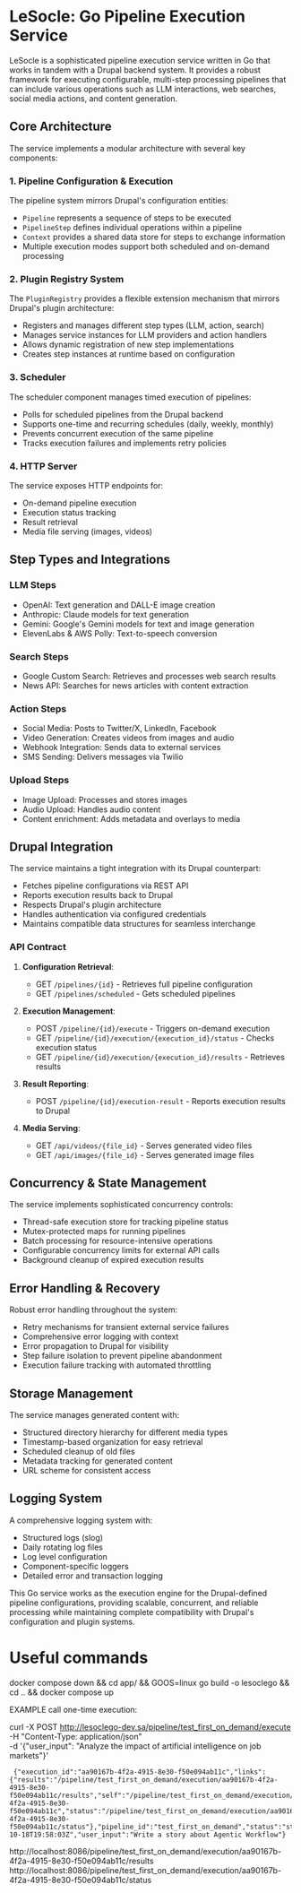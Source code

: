 # LeSocle: Go Pipeline Execution Service

LeSocle is a sophisticated pipeline execution service written in Go that works in tandem with a Drupal backend system. It provides a robust framework for executing configurable, multi-step processing pipelines that can include various operations such as LLM interactions, web searches, social media actions, and content generation.

## Core Architecture

The service implements a modular architecture with several key components:

### 1. Pipeline Configuration & Execution

The pipeline system mirrors Drupal's configuration entities:
- `Pipeline` represents a sequence of steps to be executed
- `PipelineStep` defines individual operations within a pipeline 
- `Context` provides a shared data store for steps to exchange information
- Multiple execution modes support both scheduled and on-demand processing

### 2. Plugin Registry System

The `PluginRegistry` provides a flexible extension mechanism that mirrors Drupal's plugin architecture:
- Registers and manages different step types (LLM, action, search)
- Manages service instances for LLM providers and action handlers
- Allows dynamic registration of new step implementations
- Creates step instances at runtime based on configuration

### 3. Scheduler

The scheduler component manages timed execution of pipelines:
- Polls for scheduled pipelines from the Drupal backend
- Supports one-time and recurring schedules (daily, weekly, monthly)
- Prevents concurrent execution of the same pipeline
- Tracks execution failures and implements retry policies

### 4. HTTP Server

The service exposes HTTP endpoints for:
- On-demand pipeline execution
- Execution status tracking
- Result retrieval
- Media file serving (images, videos)

## Step Types and Integrations

### LLM Steps
- OpenAI: Text generation and DALL-E image creation
- Anthropic: Claude models for text generation
- Gemini: Google's Gemini models for text and image generation
- ElevenLabs & AWS Polly: Text-to-speech conversion

### Search Steps
- Google Custom Search: Retrieves and processes web search results
- News API: Searches for news articles with content extraction

### Action Steps
- Social Media: Posts to Twitter/X, LinkedIn, Facebook
- Video Generation: Creates videos from images and audio
- Webhook Integration: Sends data to external services
- SMS Sending: Delivers messages via Twilio

### Upload Steps
- Image Upload: Processes and stores images
- Audio Upload: Handles audio content
- Content enrichment: Adds metadata and overlays to media

## Drupal Integration

The service maintains a tight integration with its Drupal counterpart:
- Fetches pipeline configurations via REST API
- Reports execution results back to Drupal
- Respects Drupal's plugin architecture
- Handles authentication via configured credentials
- Maintains compatible data structures for seamless interchange

### API Contract

1. **Configuration Retrieval**:
   - GET `/pipelines/{id}` - Retrieves full pipeline configuration
   - GET `/pipelines/scheduled` - Gets scheduled pipelines

2. **Execution Management**:
   - POST `/pipeline/{id}/execute` - Triggers on-demand execution
   - GET `/pipeline/{id}/execution/{execution_id}/status` - Checks execution status
   - GET `/pipeline/{id}/execution/{execution_id}/results` - Retrieves results

3. **Result Reporting**:
   - POST `/pipeline/{id}/execution-result` - Reports execution results to Drupal

4. **Media Serving**:
   - GET `/api/videos/{file_id}` - Serves generated video files
   - GET `/api/images/{file_id}` - Serves generated image files

## Concurrency & State Management

The service implements sophisticated concurrency controls:
- Thread-safe execution store for tracking pipeline status
- Mutex-protected maps for running pipelines
- Batch processing for resource-intensive operations
- Configurable concurrency limits for external API calls
- Background cleanup of expired execution results

## Error Handling & Recovery

Robust error handling throughout the system:
- Retry mechanisms for transient external service failures
- Comprehensive error logging with context
- Error propagation to Drupal for visibility
- Step failure isolation to prevent pipeline abandonment
- Execution failure tracking with automated throttling

## Storage Management

The service manages generated content with:
- Structured directory hierarchy for different media types
- Timestamp-based organization for easy retrieval
- Scheduled cleanup of old files
- Metadata tracking for generated content
- URL scheme for consistent access

## Logging System

A comprehensive logging system with:
- Structured logs (slog)
- Daily rotating log files
- Log level configuration
- Component-specific loggers
- Detailed error and transaction logging

This Go service works as the execution engine for the Drupal-defined pipeline configurations, providing scalable, concurrent, and reliable processing while maintaining complete compatibility with Drupal's configuration and plugin systems.




# Useful commands

docker compose down && cd app/ && GOOS=linux go build -o lesoclego && cd .. && docker compose up



EXAMPLE call one-time execution:

curl -X POST http://lesoclego-dev.sa/pipeline/test_first_on_demand/execute \
     -H "Content-Type: application/json" \
     -d '{"user_input": "Analyze the impact of artificial intelligence on job markets"}'


     {"execution_id":"aa90167b-4f2a-4915-8e30-f50e094ab11c","links":{"results":"/pipeline/test_first_on_demand/execution/aa90167b-4f2a-4915-8e30-f50e094ab11c/results","self":"/pipeline/test_first_on_demand/execution/aa90167b-4f2a-4915-8e30-f50e094ab11c","status":"/pipeline/test_first_on_demand/execution/aa90167b-4f2a-4915-8e30-f50e094ab11c/status"},"pipeline_id":"test_first_on_demand","status":"started","submitted_at":"2024-10-18T19:58:03Z","user_input":"Write a story about Agentic Workflow"}


http://localhost:8086/pipeline/test_first_on_demand/execution/aa90167b-4f2a-4915-8e30-f50e094ab11c/results
http://localhost:8086/pipeline/test_first_on_demand/execution/aa90167b-4f2a-4915-8e30-f50e094ab11c/status




